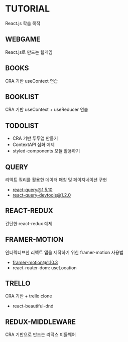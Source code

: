 # TUTORIAL
React.js 학습 목적

## WEBGAME
React.js로 만드는 웹게임

## BOOKS
CRA 기반 useContext 연습

## BOOKLIST
CRA 기반 useContext + useReducer 연습

## TODOLIST
- CRA 기반 투두앱 만들기
- ContextAPI 심화 예제
- styled-components 모듈 활용하기

## QUERY
리액트 쿼리를 활용한 데이터 패칭 및 페이지네이션 구현<br />
- react-query@1.5.10
- react-query-devtools@1.2.0

## REACT-REDUX
간단한 react-redux 예제

## FRAMER-MOTION
인터렉티브한 리액트 앱을 제작하기 위한 framer-motion 사용법<br />
- framer-motion@1.10.3
- react-router-dom: useLocation

## TRELLO
CRA 기반 + trello clone<br />
- react-beautiful-dnd

## REDUX-MIDDLEWARE
CRA 기반으로 만드는 리덕스 미들웨어